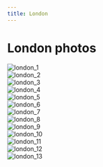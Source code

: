 ```yaml
---
title: London
---
```


# London photos


<div class = "gallery">
    <div class = "gallery_item">
        <img src="{{ '/assests/london/london_1.jpg' | url }}" alt="london_1">
    </div>
    <div class = "gallery_item">
        <img src="{{ '/assests/london/london_2.jpg' | url }}" alt="london_2">
    </div>
    <div class = "gallery_item">
        <img src="{{ '/assests/london/london_3.jpg' | url }}" alt="london_3">
    </div>
    <div class = "gallery_item">
        <img src="{{ '/assests/london/london_4.jpg' | url }}" alt="london_4">
    </div>
    <div class = "gallery_item">
        <img src="{{ '/assests/london/london_5.jpg' | url }}" alt="london_5">
    </div>
    <div class = "gallery_item">
        <img src="{{ '/assests/london/london_6.jpg' | url }}" alt="london_6">
    </div>
    <div class = "gallery_item">
        <img src="{{ '/assests/london/london_7.jpg' | url }}" alt="london_7">
    </div>
    <div class = "gallery_item">
        <img src="{{ '/assests/london/london_8.jpg' | url }}" alt="london_8">
    </div>
    <div class = "gallery_item">
        <img src="{{ '/assests/london/london_9.jpg' | url }}" alt="london_9">
    </div>
    <div class = "gallery_item">
        <img src="{{ '/assests/london/london_10.jpg' | url }}" alt="london_10">
    </div>
    <div class = "gallery_item">
        <img src="{{ '/assests/london/london_11.jpg' | url }}" alt="london_11">
    </div>
    <div class = "gallery_item">
        <img src="{{ '/assests/london/london_12.jpg' | url }}" alt="london_12">
    </div>
    <div class = "gallery_item">
        <img src="{{ '/assests/london/london_13.jpg' | url }}" alt="london_13">
    </div>
</div>


